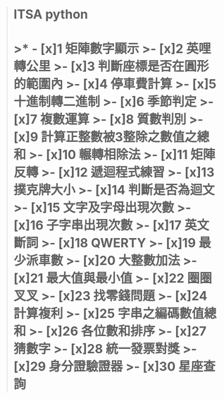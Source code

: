 ><h1>ITSA python<h1>
>>* - [x]1 矩陣數字顯示
>>- [x]2 英哩轉公里
>>- [x]3 判斷座標是否在圓形的範圍內
>>- [x]4 停車費計算
>>- [x]5 十進制轉二進制
>>- [x]6 季節判定
>>- [x]7 複數運算
>>- [x]8 質數判別
>>- [x]9 計算正整數被3整除之數值之總和
>>- [x]10 輾轉相除法
>>- [x]11 矩陣反轉
>>- [x]12 遞迴程式練習
>>- [x]13 撲克牌大小
>>- [x]14 判斷是否為迴文
>>- [x]15 文字及字母出現次數
>>- [x]16 子字串出現次數
>>- [x]17 英文斷詞
>>- [x]18 QWERTY
>>- [x]19 最少派車數
>>- [x]20 大整數加法
>>- [x]21 最大值與最小值
>>- [x]22 圈圈叉叉
>>- [x]23 找零錢問題
>>- [x]24 計算複利
>>- [x]25 字串之編碼數值總和
>>- [x]26 各位數和排序
>>- [x]27 猜數字
>>- [x]28 統一發票對獎
>>- [x]29 身分證驗證器
>>- [x]30 星座查詢
